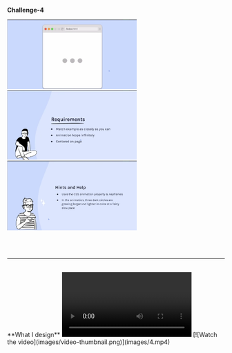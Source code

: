 **Challenge-4**
<p align="left">
  <img src="images/1.png" width="300" />
  <img src="images/2.png" width="300" />
  <img src="images/3.png" width="300" />
</p>
<br>
<br>
<hr>
<br>
**What I design**
<video width="300" controls>
  <source src="images/4.mp4" type="video/mp4">
  Your browser does not support the video tag.
</video>
[![Watch the video](images/video-thumbnail.png)](images/4.mp4)


